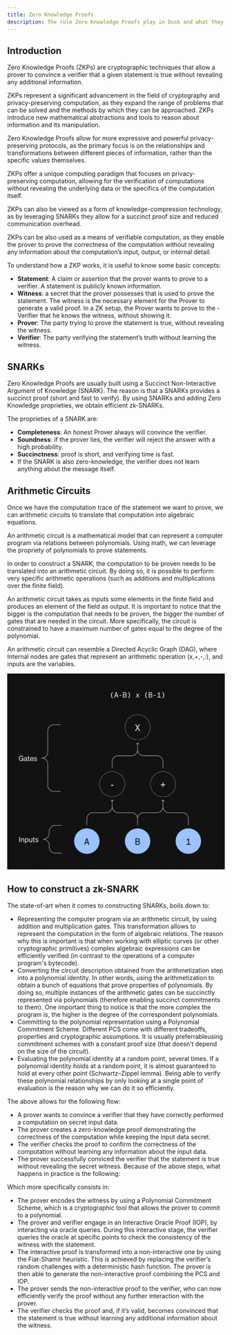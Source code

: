 ```yaml
---
title: Zero Knowledge Proofs
description: The role Zero Knowledge Proofs play in Dusk and what they are.
---
```


## Introduction

Zero Knowledge Proofs (ZKPs) are cryptographic techniques that allow a prover to convince a verifier that a given statement is true without revealing any additional information.

ZKPs represent a significant advancement in the field of cryptography and privacy-preserving computation, as they expand the range of problems that can be solved and the methods by which they can be approached. ZKPs introduce new mathematical abstractions and tools to reason about information and its manipulation.

Zero Knowledge Proofs allow for more expressive and powerful privacy-preserving protocols, as the primary focus is on the relationships and transformations between different pieces of information, rather than the specific values themselves.

ZKPs offer a unique computing paradigm that focuses on privacy-preserving computation, allowing for the verification of computations without revealing the underlying data or the specifics of the computation itself.

ZKPs can also be viewed as a form of knowledge-compression technology, as by leveraging SNARKs they allow for a succinct proof size and reduced communication overhead.

ZKPs can be also used as a means of verifiable computation, as they enable the prover to prove the correctness of the computation without revealing any information about the computation’s input, output, or internal detail.

To understand how a ZKP works, it is useful to know some basic concepts:

- **Statement**: A claim or assertion that the prover wants to prove to a verifier. A statement is publicly known information.
- **Witness**: a secret that the prover possesses that is used to prove the statement. The witness is the necessary element for the Prover to generate a valid proof. In a ZK setup, the Prover wants to prove to the - Verifier that he knows the witness, without showing it.
- **Prover**: The party trying to prove the statement is true, without revealing the witness.
- **Verifier**: The party verifying the statement’s truth without learning the witness.

## SNARKs
Zero Knowledge Proofs are usually built using a Succinct Non-Interactive Argument of Knowledge (SNARK). The reason is that a SNARKs provides a succinct proof (short and fast to verify). By using SNARKs and adding Zero Knowledge proprieties, we obtain efficient zk-SNARKs.

The proprieties of a SNARK are:

- **Completeness**: An honest Prover always will convince the verifier.
- **Soundness**: if the prover lies, the verifier will reject the answer with a high probability.
- **Succinctness**: proof is short, and verifying time is fast.
- If the SNARK is also zero-knowledge, the verifier does not learn anything about the message itself.

## Arithmetic Circuits

Once we have the computation trace of the statement we want to prove, we can arithmetic circuits to translate that computation into algebraic equations.

An arithmetic circuit is a mathematical model that can represent a computer program via relations between polynomials. Using math, we can leverage the propriety of polynomials to prove statements.

In order to construct a SNARK, the computation to be proven needs to be translated into an arithmetic circuit. By doing so, it is possible to perform very specific arithmetic operations (such as additions and multiplications over the finite field). 

An arithmetic circuit takes as inputs some elements in the finite field and produces an element of the field as output. It is important to notice that the bigger is the computation that needs to be proven, the bigger the number of gates that are needed in the circuit. More specifically, the circuit is constrained to have a maximum number of gates equal to the degree of the polynomial.

An arithmetic circuit can resemble a Directed Acyclic Graph (DAG), where Internal nodes are gates that represent an arithmetic operation (x,+,-,:), and inputs are the variables.

![Circuit](../../../assets/zk-gates.png)

## How to construct a zk-SNARK

The state-of-art when it comes to constructing SNARKs, boils down to:

- Representing the computer program via an arithmetic circuit, by using addition and multiplication gates. This transformation allows to represent the computation in the form of algebraic relations. The reason why this is important is that when working with elliptic curves (or other cryptographic primitives) complex algebraic expressions can be efficiently verified (in contrast to the operations of a computer program's bytecode).
- Converting the circuit description obtained from the arithmetization step into a polynomial identity. In other words, using the arithmetization to obtain a bunch of equations that prove properties of polynomials. By doing so, multiple instances of the arithmetic gates can be succinctly represented via polynomials (therefore enabling succinct commitments to them). One important thing to notice is that the more complex the program is, the higher is the degree of the correspondent polynomials. 
- Committing to the polynomial representation using a Polynomial Commitment Scheme. Different PCS come with different tradeoffs, properties and cryptographic assumptions. It is usually preferrableusing commitment schemes with a constant proof size (that doesn’t depend on the size of the circuit).
- Evaluating the polynomial identity at a random point, several times. If a polynomial identity holds at a random point, it is almost guaranteed to hold at every other point (Schwartz–Zippel lemma). Being able to verify these polynomial relationships by only looking at a single point of evaluation is the reason why we can do it so efficiently.

The above allows for the following flow:

- A prover wants to convince a verifier that they have correctly performed a computation on secret input data.
- The prover creates a zero-knowledge proof demonstrating the correctness of the computation while keeping the input data secret.
- The verifier checks the proof to confirm the correctness of the computation without learning any information about the input data.
- The prover successfully conviced the verifier that the statement is true without revealing the secret witness.
Because of the above steps, what happens in practice is the following:

Which more specifically consists in:

- The prover encodes the witness by using a Polynomial Commitment Scheme, which is a cryptographic tool that allows the prover to commit to a polynomial.
- The prover and verifier engage in an Interactive Oracle Proof (IOP), by interacting via oracle queries. During this interactive stage, the verifier queries the oracle at specific points to check the consistency of the witness with the statement.
- The interactive proof is transformed into a non-interactive one by using the Fiat-Shamir heuristic. This is achieved by replacing the verifier’s random challenges with a deterministic hash function. The prover is then able to generate the non-interactive proof combining the PCS and IOP.
- The prover sends the non-interactive proof to the verifier, who can now efficiently verify the proof without any further interaction with the prover.
- The verifier checks the proof and, if it’s valid, becomes convinced that the statement is true without learning any additional information about the witness.
